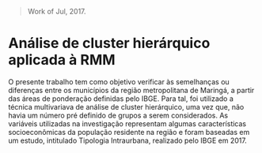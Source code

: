 > Work of Jul, 2017.

# Análise de cluster hierárquico aplicada à RMM

O presente trabalho tem como objetivo verificar às semelhanças ou diferenças entre os municípios da região metropolitana de Maringá, a partir das áreas de ponderação definidas pelo IBGE. Para tal, foi utilizado a técnica multivariava de análise de cluster hierárquico, uma vez que, não havia um número pré definido de grupos a serem considerados. As variáveis utilizadas na investigação representam algumas características socioeconômicas da população residente na região e foram baseadas em um estudo, intitulado Tipologia Intraurbana, realizado pelo IBGE em 2017.

